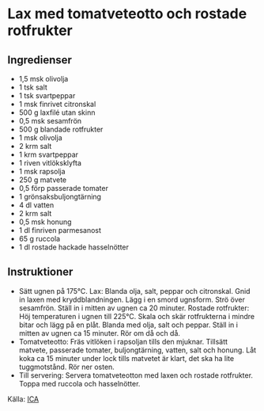 # Lax med tomatveteotto och rostade rotfrukter

## Ingredienser

* 1,5 msk olivolja
* 1 tsk salt
* 1 tsk svartpeppar
* 1 msk finrivet citronskal
* 500 g laxfilé utan skinn
* 0,5 msk sesamfrön
* 500 g blandade rotfrukter
* 1 msk olivolja
* 2 krm salt
* 1 krm svartpeppar
* 1 riven vitlöksklyfta
* 1 msk rapsolja
* 250 g matvete
* 0,5 förp passerade tomater
* 1 grönsaksbuljongtärning
* 4 dl vatten
* 2 krm salt
* 0,5 msk honung
* 1 dl finriven parmesanost
* 65 g ruccola
* 1 dl rostade hackade hasselnötter

## Instruktioner

* Sätt ugnen på 175°C. Lax: Blanda olja, salt, peppar och citronskal. Gnid in laxen med kryddblandningen. Lägg i en smord ugnsform. Strö över sesamfrön. Ställ in i mitten av ugnen ca 20 minuter. Rostade rotfrukter: Höj temperaturen i ugnen till 225°C. Skala och skär rotfrukterna i mindre bitar och lägg på en plåt. Blanda med olja, salt och peppar. Ställ in i mitten av ugnen ca 15 minuter. Rör om då och då.
* Tomatveteotto: Fräs vitlöken i rapsoljan tills den mjuknar. Tillsätt matvete, passerade tomater, buljongtärning, vatten, salt och honung. Låt koka ca 15 minuter under lock tills matvetet är klart, det ska ha lite tuggmotstånd. Rör ner osten.
* Till servering: Servera tomatveteotton med laxen och rostade rotfrukter. Toppa med ruccola och hasselnötter.

 Källa: [ICA](https://www.ica.se/recept/lax-med-tomatveteotto-och-rostade-rotfrukter-723721/)